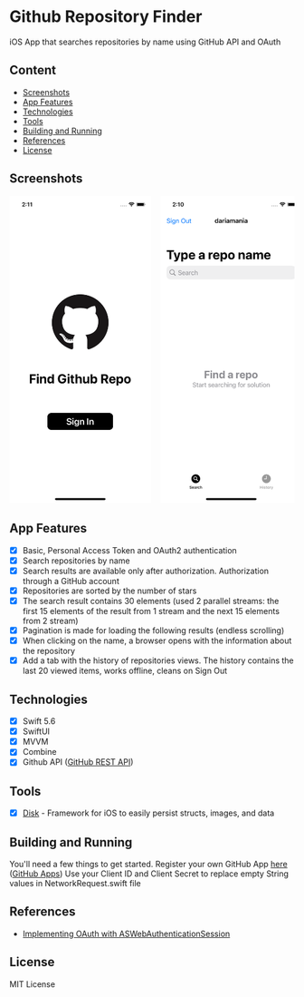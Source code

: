 # Github Repository Finder

iOS App that searches repositories by name using GitHub API and OAuth

## Content
- [Screenshots](#screenshots)
- [App Features](#app-features)
- [Technologies](#technologies)
- [Tools](#tools)
- [Building and Running](#building-and-running)
- [References](#references)
- [License](#license)

## Screenshots

<pre>
<img alt="findrepo1" src="https://github.com/dariamania/FindRepo/blob/main/screenshots/findrepo1.png?raw=true" width="250">&nbsp; <img alt="findrepo2" src="https://github.com/dariamania/FindRepo/blob/main/screenshots/findrepo2.png?raw=true" width="250">&nbsp; <img alt="findrepo3" src="https://github.com/dariamania/FindRepo/blob/main/screenshots/findrepo3.png?raw=true" width="250">&nbsp; <img alt="findrepo4" src="https://github.com/dariamania/FindRepo/blob/main/screenshots/findrepo4.png?raw=true" width="250">&nbsp;
</pre>

## App Features
- [x] Basic, Personal Access Token and OAuth2 authentication
- [x] Search repositories by name
- [x] Search results are available only after authorization. Authorization through a GitHub account
- [x] Repositories are sorted by the number of stars
- [x] The search result contains 30 elements (used 2 parallel streams: the first 15 elements of the result from 1 stream and the next 15 elements from 2 stream)
- [x] Pagination is made for loading the following results (endless scrolling)
- [x] When clicking on the name, a browser opens with the information about the repository
- [x] Add a tab with the history of repositories views. The history contains the last 20 viewed items, works offline, cleans on Sign Out

## Technologies
- [x] Swift 5.6
- [x] SwiftUI
- [x] MVVM
- [x] Combine
- [x] Github API ([GitHub REST API](https://docs.github.com/en/rest))

## Tools
- [x] [Disk](https://github.com/saoudrizwan/Disk) - Framework for iOS to easily persist structs, images, and data

## Building and Running

You'll need a few things to get started.
Register your own GitHub App [here](https://github.com/settings/apps) ([GitHub Apps](https://docs.github.com/en/rest/apps/apps))
Use your Client ID and Client Secret to replace empty String values in NetworkRequest.swift file

## References

* [Implementing OAuth with ASWebAuthenticationSession](https://www.raywenderlich.com/19364429-implementing-oauth-with-aswebauthenticationsession)

## License
MIT License
